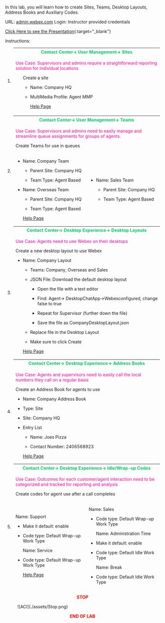 In this lab, you will learn how to create Sites, Teams, Desktop Layouts,
Address Books and Auxiliary Codes.

URL: [admin.webex.com](http://admin.webex.com/) Login: Instructor
provided credentials

[Click Here to see the Presentation](./Lab2.html){:target="_blank"}

Instructions:

<table>
<colgroup>
<col style="width: 4%" />
<col style="width: 47%" />
<col style="width: 47%" />
</colgroup>
<thead>
<tr>
<td rowspan="2">1.</td>
<th colspan="2"><span style="color:#00CC66;">Contact Center-&gt; User Management-&gt; Sites</span></th>
</tr>
<tr>
<td colspan="2"><span style="color:#FF0099;"><p>Use Case: Supervisors and admins require a straightforward
reporting solution for individual locations</p></span>
<ul>
<p>Create a site</p>
<ul>
<li><p>Name: Company HQ</p></li>
<li><p>MultiMedia Profile: Agent MMP</p></li>
<a href="https://help.webex.com/en-us/article/nqipixt/Manage-sites-in-Webex-Contact-Center" target="_blank">Help Page</a>
</ul></td>
</tr>
<td>
<tr>
<td rowspan="3">2.</td>
<th colspan="2"><span style="color:#00CC66;">Contact Center-&gt; User Management-&gt; Teams</th></span>
</tr>
<tr>
<td colspan="2"><span style="color:#FF0099;"><p>Use Case: Supervisors and admins need to easily manage and
streamline queue assignments for groups of agents.</p></span>
<p>Create Teams for use in queues</p>
<tr>
<td><ul>
<li><p>Name: Company Team</p></li>
<ul>
<li><p>Parent Site: Company HQ</p></li>
<li><p>Team Type: Agent Based</p></li>
</ul></li>
<li><p>Name: Overseas Team</p></li>
<ul>
<li><p>Parent Site: Company HQ</p></li>
<li><p>Team Type: Agent Based</p></li>
</ul></li>
<a href="https://help.webex.com/en-us/article/mqf72s/Manage-teams-in-Webex-Contact-Center" target="_blank">Help Page</a>
</ul></li>
</ul></th>
<td><ul>
<li><p>Name: Sales Team</p>
<ul>
<li><p>Parent Site: Company HQ</p></li>
<li><p>Team Type: Agent Based</p></li>
</ul></li>
</ul></td>
</tr>
<tr>
<td rowspan="2">3.</td>
<th colspan="2"><span style="color:#00CC66;">Contact Center-&gt; Desktop Experience-&gt; Desktop
Layouts</th></span>
</tr>
<tr>
<td colspan="2"><span style="color:#FF0099;"><p>Use Case: Agents need to use Webex on their desktops</p></span>
<p>Create a new desktop layout to use Webex</p>
<ul>
<li><p>Name: Company Layout</p>
<ul>
<li><p>Teams: Company, Overseas and Sales</p></li>
<li><p>JSON File: Download the default desktop layout</p>
<ul>
<li><p>Open the file with a text editor</p>
<li><p>Find: Agent-&gt; DesktopChatApp-&gt;Webexconfigured, change false
to true</p></li>
<li><p>Repeat for Supervisor (further down the file)</p></li>
</li>
<li><p>Save the file as CompanyDesktopLayout.json</p></li>
</ul>
<li><p>Replace file in the Desktop Layout</p></li>
</li>
<li><p>Make sure to click Create</p></li>
</ul></li>
<a href="https://help.webex.com/en-us/article/60x9ji/Manage-desktop-layouts" target="_blank">Help Page</a>
</ul></td>
</tr>
<tr>
<td rowspan="2">4.</td>
<th colspan="2"><span style="color:#00CC66;">Contact Center-&gt; Desktop Experience-&gt; Address
Books</th></span>
</tr>
<tr>
<td colspan="2"><span style="color:#FF0099;"><p>Use Case: Agents and supervisors need to easily call the local
numbers they call on a regular basis</p></span>
<p>Create an Address Book for agents to use</p>
<ul>
<li><p>Name: Company Address Book</p></li>
<li><p>Type: Site</p></li>
<li><p>Site: Company HQ</p></li>
<li><p>Entry List</p>
<ul>
<li><p>Name: Joes Pizza</p></li>
<li><p>Contact Number: 2406568923</p></li>
</ul></li>
<a href="https://help.webex.com/en-us/">Help Page</a>
</ul></td>
</tr>
<tr>
<td rowspan="3">5.</td>
<th colspan="2"><span style="color:#00CC66;">Contact Center-&gt; Desktop Experience-&gt; Idle/Wrap-up
Codes</th><span>
</tr>
<tr>
<td colspan="2"><span style="color:#FF0099;"><p>Use Case: Outcomes for each customer/agent interaction need to
be categorized and tracked for reporting and analysis</p></span>
<p>Create codes for agent use after a call completes</p></td>
</tr>
<tr>
<td><p>Name: Support</p>
<ul>
<li><p>Make it default: enable</p></li>
<li><p>Code type: Default Wrap-up Work Type</p>
<p>Name: Service</p></li>
<li><p>Code type: Default Wrap-up Work Type</p></li>
<a href="https://help.webex.com/en-us/">Help Page</a>
</ul></td>
<td><p>Name: Sales</p>
<ul>
<li><p>Code type: Default Wrap-up Work Type</p>
<p>Name: Administration Time</p></li>
<li><p>Make it default: enable</p></li>
<li><p>Code type: Default Idle Work Type</p>
<p>Name: Break</p></li>
<li><p>Code type: Default Idle Work Type</p></li>
</ul></td>
</tr>
</tbody>
</table>

<center><span style="color: Red;"><strong>STOP</strong></span></center>
<figure markdown>
  ![ACI](./assets/Stop.png)
</figure>

<center><span style="color: Red;"><strong>END OF LAB</strong></span></center>